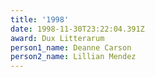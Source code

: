 ```yaml
---
title: '1998'
date: 1998-11-30T23:22:04.391Z
award: Dux Litterarum
person1_name: Deanne Carson
person2_name: Lillian Mendez
---
```


